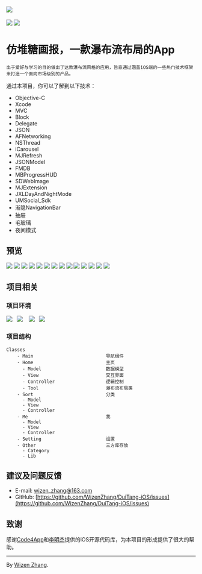 # ![](screenshots/DT_iOS.gif)

![](https://img.shields.io/badge/version-v1.0-brightgreen.svg)   ![](https://img.shields.io/badge/license-MIT-blue.svg)

# 仿堆糖画报，一款瀑布流布局的App

    出于爱好与学习的目的做出了这款瀑布流风格的应用，旨意通过涵盖iOS端的一些热门技术框架来打造一个面向市场级别的产品。

通过本项目，你可以了解到以下技术：

* Objective-C
* Xcode
* MVC
* Block
* Delegate 
* JSON
* AFNetworking
* NSThread
* iCarousel
* MJRefresh
* JSONModel
* FMDB
* MBProgressHUD
* SDWebImage
* MJExtension
* JXLDayAndNightMode
* UMSocial_Sdk
* 渐隐NavigationBar
* 抽屉
* 毛玻璃
* 夜间模式
## 预览

![](screenshots/DT_iOS1.png)   ![](screenshots/DT_iOS2.png)   ![](screenshots/DT_iOS3.png)   ![](screenshots/DT_iOS4.png)   ![](screenshots/DT_iOS5.png)   ![](screenshots/DT_iOS6.png)   ![](screenshots/DT_iOS7.png)   ![](screenshots/DT_iOS8.png)   ![](screenshots/DT_iOS9.png)   ![](screenshots/DT_iOS10.png)   ![](screenshots/DT_iOS11.png)   ![](screenshots/DT_iOS12.png)   ![](screenshots/DT_iOS13.png)   ![](screenshots/DT_iOS14.png)



## 项目相关

### 项目环境

![](https://img.shields.io/badge/OS%20X-10.11-blue.svg)   ![](https://img.shields.io/badge/Xcode-7.3-brightgreen.svg)    ![](https://img.shields.io/badge/iOS-8.1-orange.svg)   ![](https://img.shields.io/badge/iPhone-6-ff69b4.svg)

### 项目结构

```
Classes   
    - Main                           导航组件
    - Home                           主页
      - Model                        数据模型
      - View                         交互界面
      - Controller                   逻辑控制
      - Tool                         瀑布流布局类
    - Sort                           分类
      - Model                       
      - View                    
      - Controller                   
    - Me                             我
      - Model                        
      - View                         
      - Controller   
    - Setting                        设置                
    - Other                          三方库存放
      - Category
      - Lib                     
```

## 建议及问题反馈

+ E-mail: [wizen_zhang@163.com](wizen_zhang@163.com)
+ GitHub: [https://github.com/WizenZhang/DuiTang-iOS/issues](https://github.com/WizenZhang/DuiTang-iOS/issues)

## 致谢

感谢[Code4App](http://www.code4app.com/)和[李明杰](https://github.com/CoderMJLee)提供的iOS开源代码库，为本项目的形成提供了很大的帮助。

***

By [Wizen Zhang](https://wizenzhang.github.io/).
